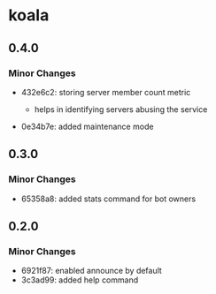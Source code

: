 # koala

## 0.4.0

### Minor Changes

- 432e6c2: storing server member count metric

  - helps in identifying servers abusing the service

- 0e34b7e: added maintenance mode

## 0.3.0

### Minor Changes

- 65358a8: added stats command for bot owners

## 0.2.0

### Minor Changes

- 6921f87: enabled announce by default
- 3c3ad99: added help command
